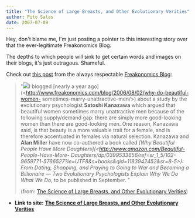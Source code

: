 ```yaml
---
title: "The Science of Large Breasts, and Other Evolutionary Verities"
author: Pito Salas
date: 2007-07-09
---
```


Hey, don't blame me, I'm just posting a pointer to this interesting story over
that the ever-legitimate Freakonomics Blog.

The depths to which people will sink to get certain words and images on their
blogs, it's just outragous. Shameful.

Check out [this
post](<http://feeds.feedburner.com/~r/FreakonomicsBlog/~3/131969662/>) from
the always respectable [Freakonomics
Blog](<http://www.freakonomics.com/blog>):

>
> "![](https://i0.wp.com/www.thecancerblog.com/media/2006/05/cleavage.jpg?resize=150%2C153)I
> blogged [nearly a year
> ago](<http://www.freakonomics.com/blog/2006/08/02/why-do-beautiful-women-
> sometimes-marry-unattractive-men/>) about a study by the evolutionary
> psychologist **Satoshi Kanazawa** which argued that beautiful women
> sometimes marry unattractive men because of the following supply/demand gap:
> there are simply more good-looking women than there are good-looking men.
> One reason, Kanazawa said, is that beauty is a more valuable trait for a
> female, and is therefore accentuated in females via natural selection.
> Kanazawa and **Alan Miller** have now co-authored a book called _[Why
> Beautiful People Have More Daughters](<http://www.amazon.com/Beautiful-
> People-Have-More-
> Daughters/dp/0399533656/ref=sr_1_5/102-9659771-5766527?ie=UTF8&s=books&qid=1183942452&sr=8-5>):
> From Dating, Shopping, and Praying to Going to War and Becoming a
> Billionaire — Two Evolutionary Psychologists Explain Why We Do What We Do_,
> to be published in September. "
>
> (from: [The Science of Large Breasts, and Other Evolutionary
> Verities](<http://feeds.feedburner.com/~r/FreakonomicsBlog/~3/131969662/>))


* **Link to site:** **[The Science of Large Breasts, and Other Evolutionary Verities](None)**
